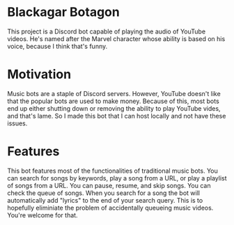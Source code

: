 # Blackagar Botagon
This project is a Discord bot capable of playing the audio of YouTube videos. He's named after the Marvel character whose ability is based on his voice, because I think that's funny.

# Motivation
Music bots are a staple of Discord servers. However, YouTube doesn't like that the popular bots are used to make money. Because of this, most bots end up either shutting down or removing the ability to play YouTube vides, and that's lame. So I made this bot that I can host locally and not have these issues.

# Features
This bot features most of the functionalities of traditional music bots. You can search for songs by keywords, play a song from a URL, or play a playlist of songs from a URL. You can pause, resume, and skip songs. You can check the queue of songs. When you search for a song the bot will automatically add "lyrics" to the end of your search query. This is to hopefully eliminiate the problem of accidentally queueing music videos. You're welcome for that.
